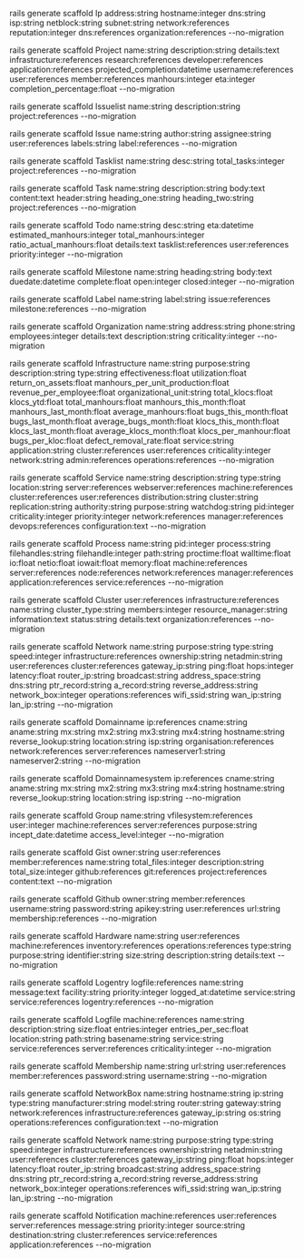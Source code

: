 
rails generate scaffold Ip address:string hostname:integer dns:string isp:string netblock:string subnet:string network:references reputation:integer dns:references organization:references --no-migration

rails generate scaffold Project name:string description:string details:text infrastructure:references research:references developer:references application:references projected_completion:datetime username:references user:references member:references manhours:integer eta:integer completion_percentage:float --no-migration

rails generate scaffold Issuelist name:string description:string project:references --no-migration

rails generate scaffold Issue name:string author:string assignee:string user:references labels:string label:references --no-migration

rails generate scaffold Tasklist name:string desc:string total_tasks:integer project:references --no-migration

rails generate scaffold Task name:string description:string body:text content:text header:string heading_one:string heading_two:string project:references --no-migration

rails generate scaffold Todo name:string desc:string eta:datetime estimated_manhours:integer total_manhours:integer ratio_actual_manhours:float details:text tasklist:references user:references priority:integer --no-migration

rails generate scaffold Milestone name:string heading:string body:text duedate:datetime complete:float open:integer closed:integer --no-migration

rails generate scaffold Label name:string label:string issue:references milestone:references --no-migration

rails generate scaffold Organization name:string address:string phone:string employees:integer details:text description:string criticality:integer --no-migration

rails generate scaffold Infrastructure name:string purpose:string description:string type:string effectiveness:float utilization:float return_on_assets:float manhours_per_unit_production:float revenue_per_employee:float organizational_unit:string total_klocs:float klocs_ytd:float total_manhours:float manhours_this_month:float manhours_last_month:float average_manhours:float bugs_this_month:float bugs_last_month:float average_bugs_month:float klocs_this_month:float klocs_last_month:float average_klocs_month:float klocs_per_manhour:float bugs_per_kloc:float defect_removal_rate:float service:string application:string cluster:references user:references criticality:integer network:string admin:references operations:references --no-migration

rails generate scaffold Service name:string description:string type:string location:string server:references webserver:references machine:references cluster:references user:references distribution:string cluster:string replication:string authority:string purpose:string watchdog:string pid:integer criticality:integer priority:integer network:references manager:references devops:references configuration:text --no-migration

rails generate scaffold Process name:string pid:integer process:string filehandles:string filehandle:integer path:string proctime:float walltime:float io:float netio:float iowait:float memory:float machine:references server:references node:references network:references manager:references application:references service:references --no-migration

rails generate scaffold Cluster user:references infrastructure:references name:string cluster_type:string members:integer resource_manager:string information:text status:string details:text organization:references --no-migration


rails generate scaffold Network name:string purpose:string type:string speed:integer infrastructure:references ownership:string netadmin:string user:references cluster:references gateway_ip:string ping:float hops:integer latency:float router_ip:string broadcast:string address_space:string dns:string ptr_record:string a_record:string reverse_address:string network_box:integer operations:references wifi_ssid:string wan_ip:string lan_ip:string --no-migration

rails generate scaffold Domainname ip:references cname:string aname:string mx:string mx2:string mx3:string mx4:string hostname:string reverse_lookup:string location:string isp:string organisation:references network:references server:references nameserver1:string nameserver2:string --no-migration

rails generate scaffold Domainnamesystem ip:references cname:string aname:string mx:string mx2:string mx3:string mx4:string hostname:string reverse_lookup:string location:string isp:string --no-migration


rails generate scaffold Group name:string vfilesystem:references user:integer machine:references server:references purpose:string incept_date:datetime access_level:integer --no-migration

rails generate scaffold Gist owner:string user:references member:references name:string total_files:integer description:string total_size:integer github:references git:references project:references content:text --no-migration

rails generate scaffold Github owner:string member:references username:string password:string apikey:string user:references url:string membership:references --no-migration

rails generate scaffold Hardware name:string user:references machine:references inventory:references operations:references type:string purpose:string identifier:string size:string description:string details:text --no-migration

rails generate scaffold Logentry logfile:references name:string message:text facility:string priority:integer logged_at:datetime service:string service:references logentry:references --no-migration

rails generate scaffold Logfile machine:references name:string description:string size:float entries:integer entries_per_sec:float location:string path:string basename:string service:string service:references server:references criticality:integer --no-migration

rails generate scaffold Membership name:string url:string user:references member:references password:string username:string --no-migration

rails generate scaffold NetworkBox name:string hostname:string ip:string type:string manufacturer:string model:string router:string gateway:string network:references infrastructure:references gateway_ip:string os:string operations:references configuration:text --no-migration

rails generate scaffold Network name:string purpose:string type:string speed:integer infrastructure:references ownership:string netadmin:string user:references cluster:references gateway_ip:string ping:float hops:integer latency:float router_ip:string broadcast:string address_space:string dns:string ptr_record:string a_record:string reverse_address:string network_box:integer operations:references wifi_ssid:string wan_ip:string lan_ip:string --no-migration

rails generate scaffold Notification machine:references user:references server:references message:string priority:integer source:string destination:string cluster:references service:references application:references --no-migration












